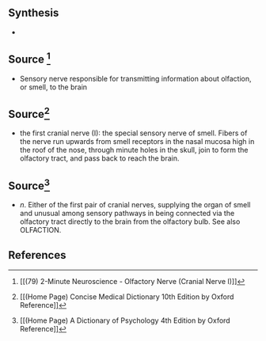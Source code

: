 ## Synthesis
- 
## Source [^1]
- Sensory nerve responsible for transmitting information about olfaction, or smell, to the brain
## Source[^2]
- the first cranial nerve (I): the special sensory nerve of smell. Fibers of the nerve run upwards from smell receptors in the nasal mucosa high in the roof of the nose, through minute holes in the skull, join to form the olfactory tract, and pass back to reach the brain.
## Source[^3]
- $n$. Either of the first pair of cranial nerves, supplying the organ of smell and unusual among sensory pathways in being connected via the olfactory tract directly to the brain from the olfactory bulb. See also OLFACTION.
## References

[^1]: [[(79) 2-Minute Neuroscience - Olfactory Nerve (Cranial Nerve I)]]
[^2]: [[(Home Page) Concise Medical Dictionary 10th Edition by Oxford Reference]]
[^3]: [[(Home Page) A Dictionary of Psychology 4th Edition by Oxford Reference]]